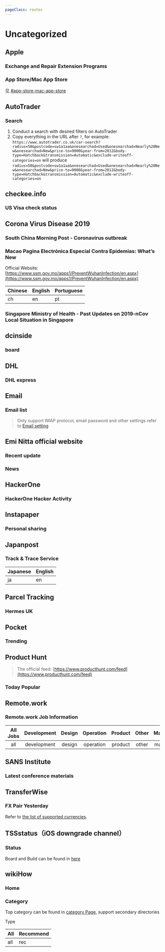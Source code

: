 ```yaml
---
pageClass: routes
---
```


# Uncategorized

## Apple

### Exchange and Repair Extension Programs

<RouteEn author="metowolf HenryQW" example="/apple/exchange_repair" path="/apple/exchange_repair/:country?" :paramsDesc="['country code in apple.com URL (exception: for `United States` please use `us`), default to China `cn`']" />

### App Store/Mac App Store

见 [#app-store-mac-app-store](/en/program-update.html#app-store-mac-app-store)

## AutoTrader

### Search

<RouteEn author="HenryQW" example="/autotrader/radius=50&postcode=sw1a1aa&onesearchad=Used&onesearchad=Nearly%20New&onesearchad=New&price-to=9000&year-from=2012&body-type=Hatchback&transmission=Automatic&exclude-writeoff-categories=on" path="/autotrader/:query" :paramsDesc="['the search query']">

1. Conduct a search with desired filters on AutoTrader
1. Copy everything in the URL after `?`, for example: `https://www.autotrader.co.uk/car-search?radius=50&postcode=sw1a1aa&onesearchad=Used&onesearchad=Nearly%20New&onesearchad=New&price-to=9000&year-from=2012&body-type=Hatchback&transmission=Automatic&exclude-writeoff-categories=on` will produce `radius=50&postcode=sw1a1aa&onesearchad=Used&onesearchad=Nearly%20New&onesearchad=New&price-to=9000&year-from=2012&body-type=Hatchback&transmission=Automatic&exclude-writeoff-categories=on`

</RouteEn>

## checkee.info

### US Visa check status

<RouteEn author="lalxyy" example="/checkee/2019-03" path="/checkee/:month" :paramsDesc="['Year-month of visa check，for example 2019-03']" />

## Corona Virus Disease 2019

### South China Morning Post - Coronavirus outbreak

<RouteEn author="DIYgod" example="/coronavirus/scmp" path="/coronavirus/scmp"/>

### Macao Pagina Electrónica Especial Contra Epidemias: What’s New

Official Website: [https://www.ssm.gov.mo/apps1/PreventWuhanInfection/en.aspx](https://www.ssm.gov.mo/apps1/PreventWuhanInfection/en.aspx)

<RouteEn author="KeiLongW" example="/coronavirus/mogov-2019ncov/ch" path="/coronavirus/mogov-2019ncov/:lang" :paramsDesc="['Language']" />

| Chinese | English | Portuguese |
| ------- | ------- | ---------- |
| ch      | en      | pt         |

### Singapore Ministry of Health - Past Updates on 2019-nCov Local Situation in Singapore

<RouteEn author="Gnnng" example="/coronavirus/sg-moh" path="/coronavirus/sg-moh"/>

## dcinside

### board

<Route author="zfanta" example="/dcinside/board/programming" path="/dcinside/board/:id" :paramsDesc="['board id']" />

## DHL

### DHL express

<RouteEn author="ntzyz" example="/dhl/12345678" path="/dhl/:shipment_id" :paramsDesc="['Waybill number']"/>

## Email

### Email list

> Only support IMAP protocol, email password and other settings refer to [Email setting](/en/install)

<RouteEn author="kt286" example="/mail/imap/rss@rsshub.app" path="/mail/imap/:email" :paramsDesc="['Email account']" />

## Emi Nitta official website

### Recent update

<RouteEn author="luyuhuang" example="/emi-nitta/updates" path="/emi-nitta/updates"/>

### News

<RouteEn author="luyuhuang" example="/emi-nitta/news" path="/emi-nitta/news"/>

## HackerOne

### HackerOne Hacker Activity

<RouteEn author="imlonghao" example="/hackerone/hacktivity" path="/hackerone/hacktivity" radar="1"/>

## Instapaper

### Personal sharing

<RouteEn author="LogicJake" example="/instapaper/person/viridiano" path="/instapaper/person"/>

## Japanpost

### Track & Trace Service

<RouteEn author="tuzi3040" example="/japanpost/EJ123456789JP/en" path="/japanpost/:reqCode/:locale?" :paramsDesc="['Package Number', 'Language, default to japanese `ja`']" radar="1">

| Japanese | English |
| -------- | ------- |
| ja       | en      |

</RouteEn>

## Parcel Tracking

### Hermes UK

<RouteEn author="HenryQW" example="/parcel/hermesuk/[tracking number]" path="/parcel/hermesuk/:tracking" :paramsDesc="['Tracking number']"/>

## Pocket

### Trending

<RouteEn author="hoilc" example="/pocket/trending" path="/pocket/trending"/>

## Product Hunt

> The official feed: [https://www.producthunt.com/feed](https://www.producthunt.com/feed)

### Today Popular

<RouteEn author="miaoyafeng" example="/producthunt/today" path="/producthunt/today">
</RouteEn>

## Remote.work

### Remote.work Job Information

<RouteEn author="luyuhuang" example="/remote-work/all" path="/remote-work/:caty?" :paramsDesc="['Job category, default to all']" radar="1">

| All Jobs | Development | Design | Operation | Product | Other | Marketing | Sales |
| :------: | :---------: | :----: | :-------: | :-----: | :---: | :-------: | :---: |
|   all    | development | design | operation | product | other | marketing | sales |

</RouteEn>

## SANS Institute

### Latest conference materials

<RouteEn author="sbilly" example="/sans/summit_archive" path="/sans/summit_archive" />

## TransferWise

### FX Pair Yesterday

<RouteEn author="HenryQW" example="/transferwise/pair/GBP/USD" path="/transferwise/pair/:source/:target" :paramsDesc="['Base currency abbreviation','Quote currency abbreviation']">

Refer to [the list of supported currencies](https://transferwise.com/tools/exchange-rate-alerts/).

</RouteEn>

## TSSstatus（iOS downgrade channel）

### Status

<RouteEn author="xyqfer" example="/tssstatus/j42dap/14W585a" path="/tssstatus/:board/:build" :paramsDesc="['Board id', 'Build id']">

Board and Build can be found in [here](http://api.ineal.me/tss/status)

</RouteEn>

## wikiHow

### Home

<RouteEn author="sanmmm" example="/wikihow/index" path="/wikihow/index"/>

### Category

<RouteEn author="sanmmm" example="/wikihow/category/饮食与休闲/all" path="/wikihow/category/:category/:type?" :paramsDesc="['Category', 'Type, default to `all`']">

Top category can be found in [category Page](https://zh.wikihow.com/Special:CategoryListing), support secondary directories

Type

| All | Recommend |
| --- | --------- |
| all | rec       |

</RouteEn>
